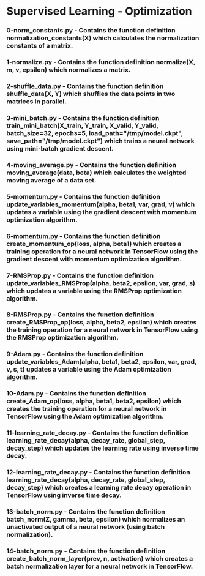 # Supervised Learning - Optimization

### 0-norm_constants.py - Contains the function definition normalization_constants(X) which calculates the normalization constants of a matrix.

### 1-normalize.py - Contains the function definition normalize(X, m, v, epsilon) which normalizes a matrix.

### 2-shuffle_data.py - Contains the function definition shuffle_data(X, Y) which shuffles the data points in two matrices in parallel.

### 3-mini_batch.py - Contains the function definition train_mini_batch(X_train, Y_train, X_valid, Y_valid, batch_size=32, epochs=5, load_path="/tmp/model.ckpt", save_path="/tmp/model.ckpt") which trains a neural network using mini-batch gradient descent.

### 4-moving_average.py - Contains the function definition moving_average(data, beta) which calculates the weighted moving average of a data set.

### 5-momentum.py - Contains the function definition update_variables_momentum(alpha, beta1, var, grad, v) which updates a variable using the gradient descent with momentum optimization algorithm.

### 6-momentum.py - Contains the function definition create_momentum_op(loss, alpha, beta1) which creates a training operation for a neural network in TensorFlow using the gradient descent with momentum optimization algorithm.

### 7-RMSProp.py - Contains the function definition update_variables_RMSProp(alpha, beta2, epsilon, var, grad, s) which updates a variable using the RMSProp optimization algorithm.

### 8-RMSProp.py - Contains the function definition create_RMSProp_op(loss, alpha, beta2, epsilon) which creates the training operation for a neural network in TensorFlow using the RMSProp optimization algorithm.

### 9-Adam.py - Contains the function definition update_variables_Adam(alpha, beta1, beta2, epsilon, var, grad, v, s, t) updates a variable using the Adam optimization algorithm.

### 10-Adam.py - Contains the function definition create_Adam_op(loss, alpha, beta1, beta2, epsilon) which creates the training operation for a neural network in TensorFlow using the Adam optimization algorithm.

### 11-learning_rate_decay.py - Contains the function definition learning_rate_decay(alpha, decay_rate, global_step, decay_step) which updates the learning rate using inverse time decay.

### 12-learning_rate_decay.py - Contains the function definition learning_rate_decay(alpha, decay_rate, global_step, decay_step) which creates a learning rate decay operation in TensorFlow using inverse time decay.

### 13-batch_norm.py - Contains the function definition batch_norm(Z, gamma, beta, epsilon) which normalizes an unactivated output of a neural network (using batch normalization).

### 14-batch_norm.py - Contains the function definition create_batch_norm_layer(prev, n, activation) which creates a batch normalization layer for a neural network in TensorFlow.
